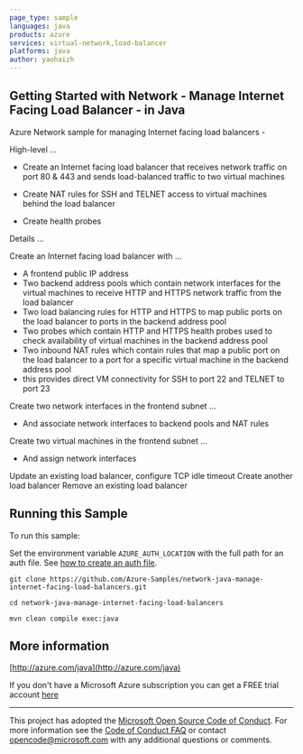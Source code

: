 ```yaml
---
page_type: sample
languages: java
products: azure
services: virtual-network,load-balancer
platforms: java
author: yaohaizh
---
```


## Getting Started with Network - Manage Internet Facing Load Balancer - in Java ##


  Azure Network sample for managing Internet facing load balancers -
 
  High-level ...
 
  - Create an Internet facing load balancer that receives network traffic on
    port 80 &amp; 443 and sends load-balanced traffic to two virtual machines
 
  - Create NAT rules for SSH and TELNET access to virtual
    machines behind the load balancer
 
  - Create health probes
 
  Details ...
 
  Create an Internet facing load balancer with ...
  - A frontend public IP address
  - Two backend address pools which contain network interfaces for the virtual
    machines to receive HTTP and HTTPS network traffic from the load balancer
  - Two load balancing rules for HTTP and HTTPS to map public ports on the load
    balancer to ports in the backend address pool
  - Two probes which contain HTTP and HTTPS health probes used to check availability
    of virtual machines in the backend address pool
  - Two inbound NAT rules which contain rules that map a public port on the load
    balancer to a port for a specific virtual machine in the backend address pool
  - this provides direct VM connectivity for SSH to port 22 and TELNET to port 23
 
  Create two network interfaces in the frontend subnet ...
  - And associate network interfaces to backend pools and NAT rules
 
  Create two virtual machines in the frontend subnet ...
  - And assign network interfaces
 
  Update an existing load balancer, configure TCP idle timeout
  Create another load balancer
  Remove an existing load balancer
 

## Running this Sample ##

To run this sample:

Set the environment variable `AZURE_AUTH_LOCATION` with the full path for an auth file. See [how to create an auth file](https://github.com/Azure/azure-libraries-for-java/blob/master/AUTH.md).

    git clone https://github.com/Azure-Samples/network-java-manage-internet-facing-load-balancers.git

    cd network-java-manage-internet-facing-load-balancers

    mvn clean compile exec:java

## More information ##

[http://azure.com/java](http://azure.com/java)

If you don't have a Microsoft Azure subscription you can get a FREE trial account [here](http://go.microsoft.com/fwlink/?LinkId=330212)

---

This project has adopted the [Microsoft Open Source Code of Conduct](https://opensource.microsoft.com/codeofconduct/). For more information see the [Code of Conduct FAQ](https://opensource.microsoft.com/codeofconduct/faq/) or contact [opencode@microsoft.com](mailto:opencode@microsoft.com) with any additional questions or comments.
